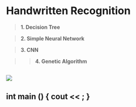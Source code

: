 # Handwritten Recognition 

> **1. Decision Tree**

> **2. Simple Neural Network**

> **3. CNN**

>> **4. Genetic Algorithm** 

![](https://img.shields.io/github/tag/pandao/editor.md.svg)
---
int main () {
cout << ;
}
---
